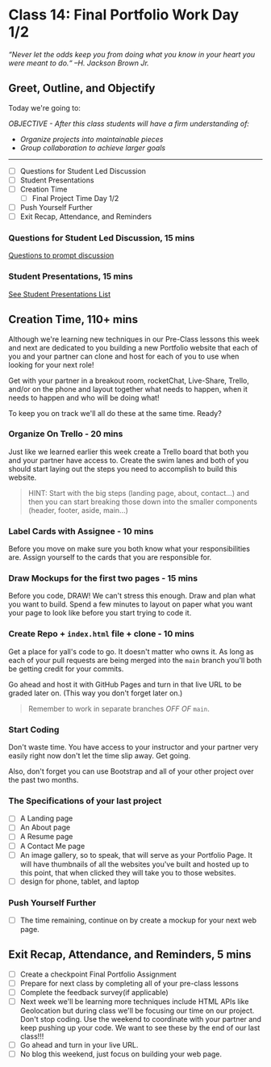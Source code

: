 # Class 14: Final Portfolio Work Day 1/2

<!-- ! HIDE FROM STUDENT; INSTRUCTOR ONLY CONTENT -->
<!-- ## Instructor Only Content - HIDE FROM STUDENTS -->

<!-- ! END INSTRUCTOR ONLY CONTENT -->

*“Never let the odds keep you from doing what you know in your heart you were meant to do.“ –H. Jackson Brown Jr.*

## Greet, Outline, and Objectify

<!-- SMART: Specific, Measurable, Attainable, Relevant, and Timely. -->
<!-- https://examples.yourdictionary.com/well-written-examples-of-learning-objectives.html -->

Today we're going to:
  
*OBJECTIVE - After this class students will have a firm understanding of:*

* *Organize projects into maintainable pieces*
* *Group collaboration to achieve larger goals*

*****

- [ ] Questions for Student Led Discussion
- [ ] Student Presentations
- [ ] Creation Time
    * [ ] Final Project Time Day 1/2
- [ ] Push Yourself Further
- [ ] Exit Recap, Attendance, and Reminders

### Questions for Student Led Discussion, 15 mins
<!-- This section should be structured with the 5E model: https://lesley.edu/article/empowering-students-the-5e-model-explained -->

[Questions to prompt discussion](./../additionalResources/questionsForDiscussion/qfd-class-14.md)

### Student Presentations, 15 mins

[See Student Presentations List](./../additionalResources/studentPresentations.md)

## Creation Time, 110+ mins

Although we're learning new techniques in our Pre-Class lessons this week and next are dedicated to you building a new Portfolio website that each of you and your partner can clone and host for each of you to use when looking for your next role!

Get with your partner in a breakout room, rocketChat, Live-Share, Trello, and/or on the phone and layout together what needs to happen, when it needs to happen and who will be doing what!

To keep you on track we'll all do these at the same time. Ready?

### Organize On Trello - 20 mins

Just like we learned earlier this week create a Trello board that both you and your partner have access to. Create the swim lanes and both of you should start laying out the steps you need to accomplish to build this website.

> HINT: Start with the big steps (landing page, about, contact...) and then you can start breaking those down into the smaller components (header, footer, aside, main...)

### Label Cards with Assignee - 10 mins

Before you move on make sure you both know what your responsibilities are. Assign yourself to the cards that you are responsible for.

### Draw Mockups for the first two pages - 15 mins

Before you code, DRAW! We can't stress this enough. Draw and plan what you want to build. Spend a few minutes to layout on paper what you want your page to look like before you start trying to code it.

### Create Repo + `index.html` file + clone - 10 mins

Get a place for yall's code to go. It doesn't matter who owns it. As long as each of your pull requests are being merged into the `main` branch you'll both be getting credit for your commits.

Go ahead and host it with GitHub Pages and turn in that live URL to be graded later on. (This way you don't forget later on.)

> Remember to work in separate branches *OFF OF* `main`.

### Start Coding

Don't waste time. You have access to your instructor and your partner very easily right now don't let the time slip away. Get going.

Also, don't forget you can use Bootstrap and all of your other project over the past two months.

### The Specifications of your last project

- [ ] A Landing page
- [ ] An About page
- [ ] A Resume page
- [ ] A Contact Me page
- [ ] An image gallery, so to speak, that will serve as your Portfolio Page. It will have thumbnails of all the websites you've built and hosted up to this point, that when clicked they will take you to those websites.
- [ ] design for phone, tablet, and laptop

### Push Yourself Further

- [ ] The time remaining, continue on by create a mockup for your next web page.

## Exit Recap, Attendance, and Reminders, 5 mins

- [ ] Create a checkpoint Final Portfolio Assignment
- [ ] Prepare for next class by completing all of your pre-class lessons
- [ ] Complete the feedback survey(if applicable)
- [ ] Next week we'll be learning more techniques include HTML APIs like Geolocation but during class we'll be focusing our time on our project. Don't stop coding. Use the weekend to coordinate with your partner and keep pushing up your code. We want to see these by the end of our last class!!!
- [ ] Go ahead and turn in your live URL.
- [ ] No blog this weekend, just focus on building your web page.

<!-- <iframe id="openedx-zollege" src="https://openedx.zollege.com/feedback" style="width: 100%; height: 500px; border: 0">Browser not compatible.</iframe>
<script src="https://openedx.zollege.com/assets/index.js" type="application/javascript"></script> -->

<!-- TODO Create 3 question exit questions -->

<!-- TODO INSERT Student Feedback From -->

<!-- TODO INSERT *HIDDEN* Instructor Feedback Form -->
